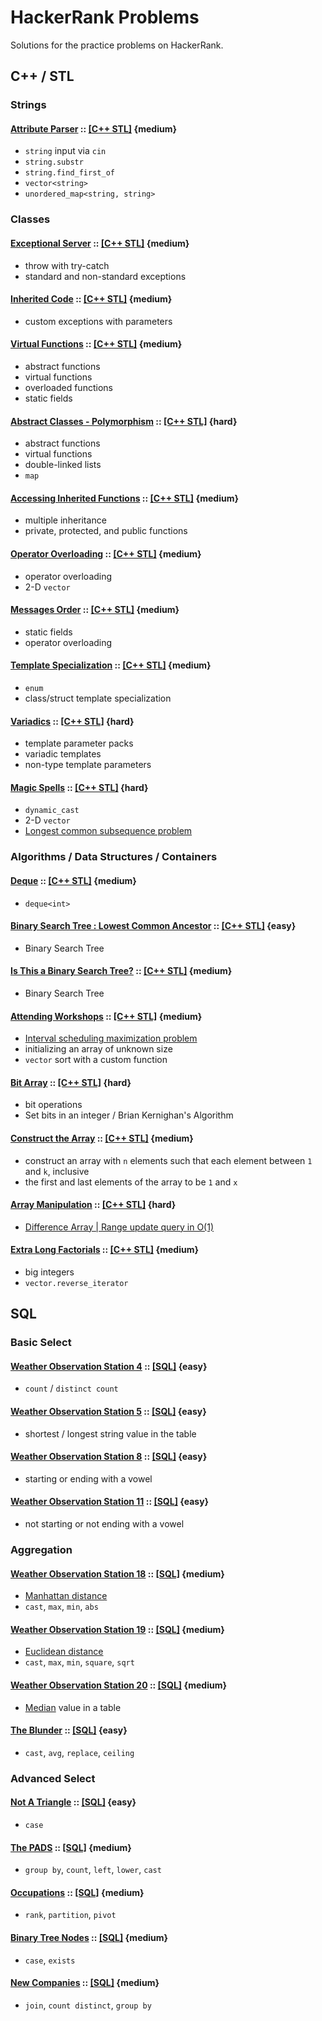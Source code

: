 # HackerRank Problems
Solutions for the practice problems on HackerRank.

## C++ / STL

### Strings

#### [Attribute Parser](https://www.hackerrank.com/challenges/attribute-parser) :: [[C++ STL]](String.Attribute-Parser.STL) {medium}
* `string` input via `cin`
* `string.substr`
* `string.find_first_of`
* `vector<string>`
* `unordered_map<string, string>`

### Classes

#### [Exceptional Server](https://www.hackerrank.com/challenges/exceptional-server) :: [[C++ STL]](Class.Exceptional-Server.STL) {medium}
* throw with try-catch
* standard and non-standard exceptions

#### [Inherited Code](https://www.hackerrank.com/challenges/inherited-code) :: [[C++ STL]](Class.Inherited-Code.STL) {medium}
* custom exceptions with parameters

#### [Virtual Functions](https://www.hackerrank.com/challenges/virtual-functions) :: [[C++ STL]](Class.Virtual-Functions.STL) {medium}
* abstract functions
* virtual functions
* overloaded functions
* static fields

#### [Abstract Classes - Polymorphism](https://www.hackerrank.com/challenges/abstract-classes-polymorphism) :: [[C++ STL]](Class.Abstract-Classes.STL) {hard}
* abstract functions
* virtual functions
* double-linked lists
* `map`

#### [Accessing Inherited Functions](https://www.hackerrank.com/challenges/accessing-inherited-functions) :: [[C++ STL]](Class.Accessing-Inherited-Functions.STL) {medium}
* multiple inheritance
* private, protected, and public functions

#### [Operator Overloading](https://www.hackerrank.com/challenges/operator-overloading) :: [[C++ STL]](Class.Operator-Overloading.STL) {medium}
* operator overloading
* 2-D `vector`

#### [Messages Order](https://www.hackerrank.com/challenges/messages-order) :: [[C++ STL]](Class.Messages-Order.STL) {medium}
* static fields
* operator overloading

#### [Template Specialization](https://www.hackerrank.com/challenges/cpp-class-template-specialization) :: [[C++ STL]](Class.Template-Specialization.STL) {medium}
* `enum`
* class/struct template specialization

#### [Variadics](https://www.hackerrank.com/challenges/cpp-variadics) :: [[C++ STL]](Class.Variadics.STL) {hard}
* template parameter packs
* variadic templates
* non-type template parameters

#### [Magic Spells](https://www.hackerrank.com/challenges/magic-spells) :: [[C++ STL]](Class.Magic-Spells.STL) {hard}
* `dynamic_cast`
* 2-D `vector`
* [Longest common subsequence problem](https://en.wikipedia.org/wiki/Longest_common_subsequence_problem)

### Algorithms / Data Structures / Containers

#### [Deque](https://www.hackerrank.com/challenges/deque-stl) :: [[C++ STL]](Container.Deque.STL) {medium}
* `deque<int>`

#### [Binary Search Tree : Lowest Common Ancestor](https://www.hackerrank.com/challenges/binary-search-tree-lowest-common-ancestor) :: [[C++ STL]](Algorithm.BST-Lowest-Common-Ancestor.STL) {easy}
* Binary Search Tree

#### [Is This a Binary Search Tree?](https://www.hackerrank.com/challenges/is-binary-search-tree) :: [[C++ STL]](Algorithm.Is-this-BST.STL) {medium}
* Binary Search Tree

#### [Attending Workshops](https://www.hackerrank.com/challenges/attending-workshops) :: [[C++ STL]](Algorithm.Attending-Workshops.STL) {medium}
* [Interval scheduling maximization problem](https://en.wikipedia.org/wiki/Interval_scheduling)
* initializing an array of unknown size
* `vector` sort with a custom function

#### [Bit Array](https://www.hackerrank.com/challenges/bitset-1) :: [[C++ STL]](Algorithm.Bit-Array.STL) {hard}
* bit operations
* Set bits in an integer / Brian Kernighan's Algorithm

#### [Construct the Array](https://www.hackerrank.com/challenges/construct-the-array) :: [[C++ STL]](Algorithm.Construct-Array.STL) {medium}
* construct an array with `n` elements such that each element between `1` and `k`, inclusive
* the first and last elements of the array to be `1` and `x`

#### [Array Manipulation](https://www.hackerrank.com/challenges/crush) :: [[C++ STL]](Algorithm.Array-Manipulation.STL) {hard}
* [Difference Array | Range update query in O(1)](https://www.geeksforgeeks.org/difference-array-range-update-query-o1/)

#### [Extra Long Factorials](https://www.hackerrank.com/challenges/extra-long-factorials) :: [[C++ STL]](Algorithm.Extra-Long-Factorials.STL) {medium}
* big integers
* `vector.reverse_iterator`

## SQL

### Basic Select

#### [Weather Observation Station 4](https://www.hackerrank.com/challenges/weather-observation-station-4) :: [[SQL]](SQL/Weather-Observation-Station-4.SQL) {easy}
* `count` / `distinct count`

#### [Weather Observation Station 5](https://www.hackerrank.com/challenges/weather-observation-station-5) :: [[SQL]](SQL/Weather-Observation-Station-5.SQL) {easy}
* shortest / longest string value in the table

#### [Weather Observation Station 8](https://www.hackerrank.com/challenges/weather-observation-station-8) :: [[SQL]](SQL/Weather-Observation-Station-8.SQL) {easy}
* starting or ending with a vowel

#### [Weather Observation Station 11](https://www.hackerrank.com/challenges/weather-observation-station-11) :: [[SQL]](SQL/Weather-Observation-Station-11.SQL) {easy}
* not starting or not ending with a vowel

### Aggregation

#### [Weather Observation Station 18](https://www.hackerrank.com/challenges/weather-observation-station-18) :: [[SQL]](SQL/Weather-Observation-Station-18.SQL) {medium}
* [Manhattan distance](https://xlinux.nist.gov/dads/HTML/manhattanDistance.html)
* `cast`, `max`, `min`, `abs`

#### [Weather Observation Station 19](https://www.hackerrank.com/challenges/weather-observation-station-19) :: [[SQL]](SQL/Weather-Observation-Station-19.SQL) {medium}
* [Euclidean distance](https://en.wikipedia.org/wiki/Euclidean_distance)
* `cast`, `max`, `min`, `square`, `sqrt`

#### [Weather Observation Station 20](https://www.hackerrank.com/challenges/weather-observation-station-20) :: [[SQL]](SQL/Weather-Observation-Station-20.SQL) {medium}
* [Median](https://en.wikipedia.org/wiki/Median) value in a table

#### [The Blunder](https://www.hackerrank.com/challenges/the-blunder) :: [[SQL]](SQL/The-Blunder.SQL) {easy}
* `cast`, `avg`, `replace`, `ceiling`

### Advanced Select

#### [Not A Triangle](https://www.hackerrank.com/challenges/what-type-of-triangle) :: [[SQL]](SQL/Type-of-Triangle.SQL) {easy}
* `case`

#### [The PADS](https://www.hackerrank.com/challenges/the-pads) :: [[SQL]](SQL/The-PADS.SQL) {medium}
* `group by`, `count`, `left`, `lower`, `cast`

#### [Occupations](https://www.hackerrank.com/challenges/occupations) :: [[SQL]](SQL/Occupations.SQL) {medium}
* `rank`, `partition`, `pivot`

#### [Binary Tree Nodes](https://www.hackerrank.com/challenges/binary-search-tree-1) :: [[SQL]](SQL/Binary-Tree-Nodes.SQL) {medium}
* `case`, `exists`

#### [New Companies](https://www.hackerrank.com/challenges/the-company) :: [[SQL]](SQL/New-Companies.SQL) {medium}
* `join`, `count distinct`, `group by`
